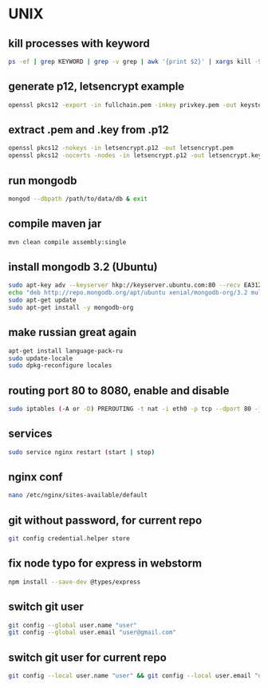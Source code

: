 # UNIX

## kill processes with keyword
```bash
ps -ef | grep KEYWORD | grep -v grep | awk '{print $2}' | xargs kill -9
```

## generate p12, letsencrypt example
```bash
openssl pkcs12 -export -in fullchain.pem -inkey privkey.pem -out keystore.p12 -name letsencrypt.petersamokhin.com -CAfile chain.pem -caname root
```

## extract .pem and .key from .p12
```bash
openssl pkcs12 -nokeys -in letsencrypt.p12 -out letsencrypt.pem
openssl pkcs12 -nocerts -nodes -in letsencrypt.p12 -out letsencrypt.key
```

## run mongodb
```bash
mongod --dbpath /path/to/data/db & exit
```

## compile maven jar
```bash
mvn clean compile assembly:single
```

## install mongodb 3.2 (Ubuntu)
```bash
sudo apt-key adv --keyserver hkp://keyserver.ubuntu.com:80 --recv EA312927
echo "deb http://repo.mongodb.org/apt/ubuntu xenial/mongodb-org/3.2 multiverse" | sudo tee /etc/apt/sources.list.d/mongodb-org-3.2.list
sudo apt-get update
sudo apt-get install -y mongodb-org
```

## make russian great again
```bash
apt-get install language-pack-ru
sudo update-locale
sudo dpkg-reconfigure locales 
```

## routing port 80 to 8080, enable and disable
```bash
sudo iptables (-A or -D) PREROUTING -t nat -i eth0 -p tcp --dport 80 -j REDIRECT --to-port 8080
```

## services
```bash
sudo service nginx restart (start | stop)
```

## nginx conf
```bash
nano /etc/nginx/sites-available/default
```

## git without password, for current repo
```bash
git config credential.helper store
```

## fix node typo for express in webstorm
```bash
npm install --save-dev @types/express
```

## switch git user
```bash
git config --global user.name "user"
git config --global user.email "user@gmail.com"
```

## switch git user for current repo
```bash
git config --local user.name "user" && git config --local user.email "user@gmail.com"
```